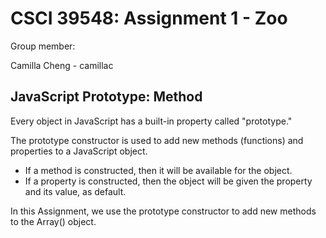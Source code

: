 # CSCI 39548: Assignment 1 - Zoo

Group member:

Camilla Cheng - camillac

## JavaScript Prototype: Method ##
Every object in JavaScript has a built-in property called "prototype."

The prototype constructor is used to add new methods (functions) and properties to a JavaScript object.
- If a method is constructed, then it will be available for the object.
- If a property is constructed, then the object will be given the property and its value, as default.

In this Assignment, we use the prototype constructor to add new methods to the Array() object.
